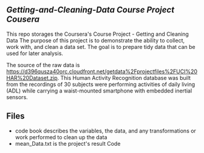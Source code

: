 ## *Getting-and-Cleaning-Data Course Project Cousera*

This repo storages the Coursera's Course Project - Getting and Cleaning Data
The purpose of this project is to demonstrate the ability to collect, work with, and clean a data set. The goal is to prepare tidy data that can be used for later analysis. 

The source of the raw data is https://d396qusza40orc.cloudfront.net/getdata%2Fprojectfiles%2FUCI%20HAR%20Dataset.zip. This Human Activity Recognition database was built from the recordings of 30 subjects were performing activities of daily living (ADL) while carrying a waist-mounted smartphone with embedded inertial sensors.



## Files 

* code book describes the variables, the data, and any transformations or work performed to clean up the data
* mean_Data.txt is the project's result
Code

